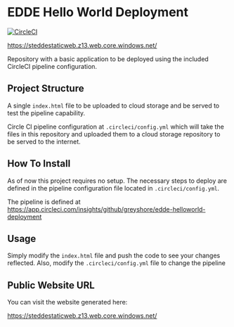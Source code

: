 # EDDE Hello World Deployment

[![CircleCI](https://circleci.com/gh/greyshore/edde-helloworld-deployment/tree/main.svg?style=svg&circle-token=ceb450715a433895e01c88d75f647af5b8480119)](https://circleci.com/gh/greyshore/edde-helloworld-deployment/tree/main)

https://steddestaticweb.z13.web.core.windows.net/

Repository with a basic application to be deployed using the included CircleCI 
pipeline configuration.

## Project Structure

A single `index.html` file to be uploaded to cloud storage and be served to test
the pipeline capability.

Circle CI pipeline configuration at `.circleci/config.yml` which will take the
files in this repository and uploaded them to a cloud storage repository to be
served to the internet.

## How To Install

As of now this project requires no setup. The necessary steps to deploy are
defined in the pipeline configuration file located in `.circleci/config.yml`.

The pipeline is defined at 
https://app.circleci.com/insights/github/greyshore/edde-helloworld-deployment

## Usage

Simply modify the `index.html` file and push the code to see your changes
reflected. Also, modify the `.circleci/config.yml` file to change the pipeline

## Public Website URL

You can visit the website generated here:

https://steddestaticweb.z13.web.core.windows.net/
